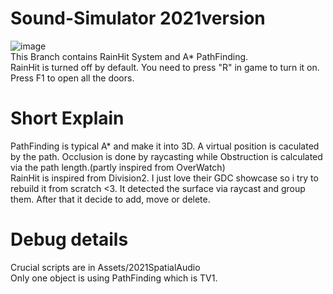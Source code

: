 # Sound-Simulator 2021version
![image](https://user-images.githubusercontent.com/52338219/136432621-136276a0-7e48-46b4-bfe0-ac5393ec2553.png)  
This Branch contains RainHit System and A* PathFinding.  
RainHit is turned off by default. You need to press "R" in game to turn it on.  
Press F1 to open all the doors.  

# Short Explain
PathFinding is typical A* and make it into 3D. A virtual position is caculated by the path. Occlusion is done by raycasting while Obstruction is calculated via the path length.(partly inspired from OverWatch)  
RainHit is inspired from Division2. I just love their GDC showcase so i try to rebuild it from scratch <3. It detected the surface via raycast and group them. After that it decide to add, move or delete.

# Debug details
Crucial scripts are in Assets/2021SpatialAudio  
Only one object is using PathFinding which is TV1.  
